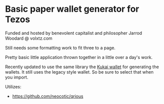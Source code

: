 # Basic paper wallet generator for Tezos

Funded and hosted by benevolent capitalist and philosopher Jarrod Woodard @ volxtz.com

Still needs some formatting work to fit three to a page.

Pretty basic little application thrown together in a little over a day's work.

Recently updated to use the same library the [Kukai
wallet](https://wallet.kukai.app/) for generating the wallets. It still uses
the legacy style wallet. So be sure to select that when you import.

Utilizes:

  - https://github.com/neocotic/qrious

